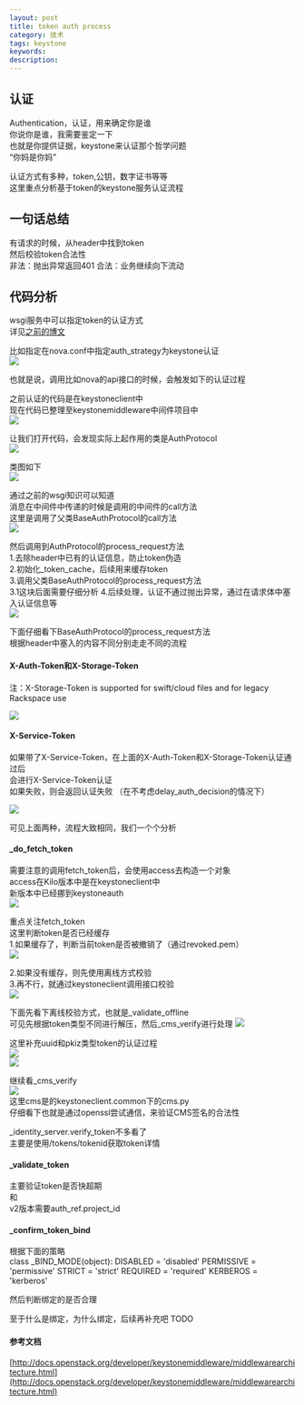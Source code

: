 ```yaml
---
layout: post
title: token auth process 
category: 技术
tags: keystone
keywords: 
description: 
---
```


## 认证 ##

Authentication，认证，用来确定你是谁  
你说你是谁，我需要鉴定一下  
也就是你提供证据，keystone来认证那个哲学问题  
“你妈是你妈”

认证方式有多种，token,公钥，数字证书等等  
这里重点分析基于token的keystone服务认证流程

## 一句话总结 ##

有请求的时候，从header中找到token  
然后校验token合法性  
非法：抛出异常返回401
合法：业务继续向下流动

## 代码分析 ##

wsgi服务中可以指定token的认证方式  
详见[之前的博文](http://www.hanbaoying.com/2016/05/12/openstack-restful%28nova-api%29.html)

比如指定在nova.conf中指定auth_strategy为keystone认证  
![](http://i.imgur.com/xAUj2vv.png)  

也就是说，调用比如nova的api接口的时候，会触发如下的认证过程  

之前认证的代码是在keystoneclient中  
现在代码已整理至keystonemiddleware中间件项目中  
![](http://i.imgur.com/rbkngKH.png)  

让我们打开代码，会发现实际上起作用的类是AuthProtocol  
![](http://i.imgur.com/aATsb7S.png)  

类图如下  
![](http://i.imgur.com/uM2uZ90.png)  

通过之前的wsgi知识可以知道  
消息在中间件中传递的时候是调用的中间件的call方法  
这里是调用了父类BaseAuthProtocol的call方法  
![](http://i.imgur.com/iAHkiFX.png)  

然后调用到AuthProtocol的process_request方法  
1.去除header中已有的认证信息，防止token伪造  
2.初始化_token_cache，后续用来缓存token  
3.调用父类BaseAuthProtocol的process_request方法  
   3.1这块后面需要仔细分析
4.后续处理，认证不通过抛出异常，通过在请求体中塞入认证信息等  
![](http://i.imgur.com/957ni5n.png)  

下面仔细看下BaseAuthProtocol的process_request方法  
根据header中塞入的内容不同分别走走不同的流程  

#### X-Auth-Token和X-Storage-Token ####

注：X-Storage-Token is supported for swift/cloud files and for legacy Rackspace use

![](http://i.imgur.com/mdViVjX.png)

#### X-Service-Token ####

如果带了X-Service-Token，在上面的X-Auth-Token和X-Storage-Token认证通过后  
会进行X-Service-Token认证  
如果失败，则会返回认证失败
（在不考虑delay_auth_decision的情况下）


![](http://i.imgur.com/TRBCE2g.png)

可见上面两种，流程大致相同，我们一个个分析

#### _do_fetch_token ####

需要注意的调用fetch_token后，会使用access去构造一个对象  
access在Kilo版本中是在keystoneclient中  
新版本中已经挪到keystoneauth  
![](http://i.imgur.com/gwU8iYb.png)

重点关注fetch_token  
这里判断token是否已经缓存  
1.如果缓存了，判断当前token是否被撤销了（通过revoked.pem）  
![](http://i.imgur.com/f6InpUK.png)  

2.如果没有缓存，则先使用离线方式校验  
3.再不行，就通过keystoneclient调用接口校验  
![](http://i.imgur.com/kKO3NBa.png)  

下面先看下离线校验方式，也就是_validate_offline  
可见先根据token类型不同进行解压，然后_cms_verify进行处理
![](http://i.imgur.com/coyOnrX.png)  

这里补充uuid和pkiz类型token的认证过程  
![](http://i.imgur.com/hwYwkKJ.png)  
![](http://i.imgur.com/DWSTPiz.png)

继续看_cms_verify  
![](http://i.imgur.com/fNYTwR9.png)  
这里cms是的keystoneclient.common下的cms.py  
仔细看下也就是通过openssl尝试通信，来验证CMS签名的合法性  

_identity_server.verify_token不多看了  
主要是使用/tokens/tokenid获取token详情

#### _validate_token ####

主要验证token是否快超期  
和  
v2版本需要auth_ref.project_id

#### _confirm_token_bind ####

根据下面的策略  
    class _BIND_MODE(object):
    DISABLED = 'disabled'
    PERMISSIVE = 'permissive'
    STRICT = 'strict'
    REQUIRED = 'required'
    KERBEROS = 'kerberos'

然后判断绑定的是否合理  

至于什么是绑定，为什么绑定，后续再补充吧
TODO

#### 参考文档 ####
[http://docs.openstack.org/developer/keystonemiddleware/middlewarearchitecture.html](http://docs.openstack.org/developer/keystonemiddleware/middlewarearchitecture.html)